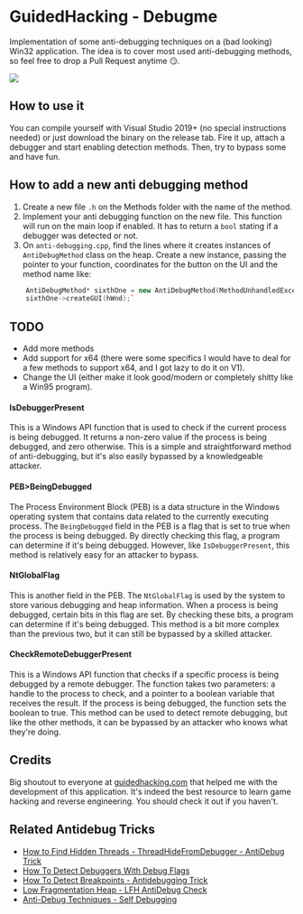 # GuidedHacking - Debugme 

Implementation of some anti-debugging techniques on a (bad looking) Win32 application. The idea is to cover most used anti-debugging methods, so feel free to drop a Pull Request anytime 😏.

![](https://i.imgur.com/7nLJ5Ff.png)

## How to use it

You can compile yourself with Visual Studio 2019+ (no special instructions needed) or just download the binary on the release tab. Fire it up, attach a debugger and start enabling detection methods. Then, try to bypass some and have fun.

## How to add a new anti debugging method 

1. Create a new file `.h` on the Methods folder with the name of the method. 
2. Implement your anti debugging function on the new file. This function will run on the main loop if enabled. It has to return a `bool` stating if a debugger was detected or not.
2. On `anti-debugging.cpp`, find the lines where it creates instances of `AntiDebugMethod` class on the heap. Create a new instance, passing the pointer to your function, coordinates for the button on the UI and the method name like:
```cpp
    AntiDebugMethod* sixthOne = new AntiDebugMethod(MethodUnhandledException, 270, 220, "UnhandledExceptionFilter");
	sixthOne->createGUI(hWnd);`
```
## TODO
- Add more methods
- Add support for x64 (there were some specifics I would have to deal for a few methods to support x64, and I got lazy to do it on V1).
- Change the UI (either make it look good/modern or completely shitty like a Win95 program).

#### IsDebuggerPresent

This is a Windows API function that is used to check if the current process is being debugged. It returns a non-zero value if the process is being debugged, and zero otherwise. This is a simple and straightforward method of anti-debugging, but it's also easily bypassed by a knowledgeable attacker.

#### PEB>BeingDebugged

The Process Environment Block (PEB) is a data structure in the Windows operating system that contains data related to the currently executing process. The `BeingDebugged` field in the PEB is a flag that is set to true when the process is being debugged. By directly checking this flag, a program can determine if it's being debugged. However, like `IsDebuggerPresent`, this method is relatively easy for an attacker to bypass.

#### NtGlobalFlag

This is another field in the PEB. The `NtGlobalFlag` is used by the system to store various debugging and heap information. When a process is being debugged, certain bits in this flag are set. By checking these bits, a program can determine if it's being debugged. This method is a bit more complex than the previous two, but it can still be bypassed by a skilled attacker.

#### CheckRemoteDebuggerPresent

This is a Windows API function that checks if a specific process is being debugged by a remote debugger. The function takes two parameters: a handle to the process to check, and a pointer to a boolean variable that receives the result. If the process is being debugged, the function sets the boolean to true. This method can be used to detect remote debugging, but like the other methods, it can be bypassed by an attacker who knows what they're doing.

## Credits

Big shoutout to everyone at [guidedhacking.com](https://guidedhacking.com) that helped me with the development of this application. It's indeed the best resource to learn game hacking and reverse engineering. You should check it out if you haven't.


Related Antidebug Tricks​
-------------------------

-   [How to Find Hidden Threads - ThreadHideFromDebugger - AntiDebug Trick](https://guidedhacking.com/threads/how-to-find-hidden-threads-threadhidefromdebugger-antidebug-trick.14281/)
-   [How To Detect Debuggers With Debug Flags](https://guidedhacking.com/threads/how-to-detect-debuggers-with-debug-flags.20393/)
-   [How To Detect Breakpoints - Antidebugging Trick](https://guidedhacking.com/threads/how-to-detect-breakpoints-antidebugging-trick.20374/)
-   [Low Fragmentation Heap - LFH AntiDebug Check](https://guidedhacking.com/threads/low-fragmentation-heap-lfh-antidebug-check.20347/)
-   [Anti-Debug Techniques - Self Debugging](https://guidedhacking.com/threads/anti-debug-techniques-self-debugging.20339/)
